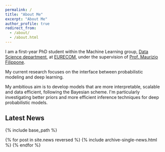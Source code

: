 ```yaml
---
permalink: /
title: "About Me"
excerpt: "About Me"
author_profile: true
redirect_from: 
  - /about/
  - /about.html
---
```


I am a first-year PhD student within the Machine Learning group, [Data Science department](https://ds.eurecom.fr), at [EURECOM](http://eurecom.fr/en), under the supervision of [Prof. Maurizio Filippone](https://scholar.google.com/citations?hl=en&user=ILUeAloAAAAJ).

My current research focuses on the interface between probabilistic modeling and deep learning.

My ambitious aim is to develop models that are more interpretable, scalable and data efficient, following the Bayesian scheme. I'm particularly investigating better priors and more efficient inference techniques for deep probabilistic models.



## Latest News
{% include base_path %}

{% for post in site.news reversed %}
  {% include archive-single-news.html %}
{% endfor %}